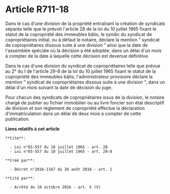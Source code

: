 # Article R711-18

Dans le cas d'une division de la propriété entraînant la création de syndicats séparés telle que le prévoit l'article 28 de
la loi du 10 juillet 1965 fixant le statut de la copropriété des immeubles bâtis, le syndic du syndicat de copropriétaires
initial, ou à défaut le notaire, déclare la mention “ syndicat de copropriétaires dissous suite à une division ” ainsi que la
date de l'assemblée spéciale où la décision a été adoptée, dans un délai d'un mois à compter de la date à laquelle cette
décision est devenue définitive. 

Dans le cas d'une division du syndicat de copropriétaires telle que prévue au 2° du I de l'article 29-8 de la loi du 10
juillet 1965 fixant le statut de la copropriété des immeubles bâtis, l'administrateur provisoire déclare la mention “
syndicat de copropriétaires dissous suite à une division ”, dans un délai d'un mois suivant la date de décision du juge. 

Pour chacun des syndicats de copropriétaires issus de la division, le notaire chargé de publier au fichier immobilier ou au
livre foncier son état descriptif de division et son règlement de copropriété effectue la déclaration d'immatriculation dans
un délai de deux mois à compter de cette publication.

**Liens relatifs à cet article**

	**Cite**:

	  - Loi n°65-557 du 10 juillet 1965 - art. 28
	  - Loi n°65-557 du 10 juillet 1965 - art. 29-8

	**Créé par**:

	  - Décret n°2016-1167 du 26 août 2016 - art. 1

	**Cité par**:

	  - Arrêté du 10 octobre 2016 - art. 5 (V)
